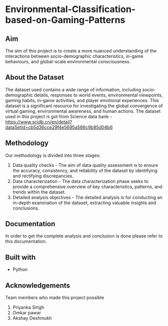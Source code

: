 # Environmental-Classification-based-on-Gaming-Patterns

## Aim 
The aim of this project is to create a more nuanced understanding of the interactions between socio-demographic characteristics, in-game behaviours, and global-scale environmental consciousness. 

## About the Dataset 
The dataset used contains a wide range of information, including socio-demographic details, responses to world events, environmental viewpoints, gaming habits, in-game activities, and player emotional experiences. This dataset is a significant resource for investigating the global convergence of virtual gaming, environmental awareness, and human actions. 
The dataset used in this project is got from Science data bank - https://www.scidb.cn/en/detail?dataSetId=cb5d36cce29f4e5695a586c9b85d04b6

## Methodology
Our methodology is divided into three stages: 
  1. Data quality checks - The aim of data quality assessment is to ensure the accuracy, consistency, and reliability of the dataset by identifying and rectifying discrepancies.
  2. Data characterization - The data characterization phase seeks to provide a comprehensive overview of key characteristics, patterns, and trends within the dataset.
  3. Detailed analysis objectives -  The detailed analysis is for conducting an in-depth examination of the dataset, extracting valuable insights and conclusions.

## Documentation 
In order to get the complete analysis and conclusion is done please refer to this documentation. 

## Built with 
* Python

## Acknowledgements 
Team members who made this project possible 
1. Priyanka Singh
2. Omkar pawar
3. Akshay Deshmukh
